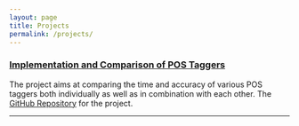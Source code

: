 ```yaml
---
layout: page
title: Projects
permalink: /projects/
---
```


### [Implementation and Comparison of POS Taggers](https://github.com/djokester/POSTaggerImplementation) 

The project aims at comparing the time and accuracy of various POS taggers both individually as well as in combination with each other. 
The  [GitHub Repository](https://github.com/djokester/POSTaggerImplementation) for the project.
 
***
